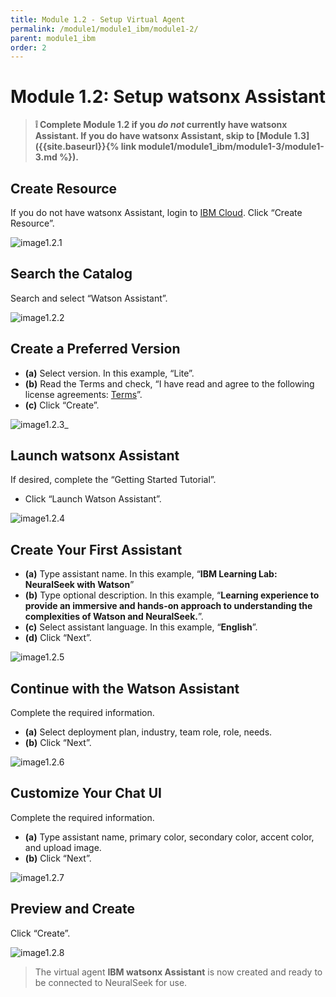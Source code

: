 ```yaml
---
title: Module 1.2 - Setup Virtual Agent
permalink: /module1/module1_ibm/module1-2/
parent: module1_ibm
order: 2
---
```


# Module 1.2: Setup watsonx Assistant

> **❕ Complete Module 1.2 if you _do not_ currently have watsonx Assistant. If you do have watsonx Assistant, skip to [Module 1.3]({{site.baseurl}}{% link module1/module1_ibm/module1-3/module1-3.md %}).**

## Create Resource

If you do not have watsonx Assistant, login to [IBM Cloud](https://cloud.ibm.com/login?cm_sp=ibmdev-_-developer-_-trial&_gl=1*1odtrhw*_ga*NTM2NzU0MTk0LjE2OTY1MjE4NDQ.*_ga_FYECCCS21D*MTY5Njg2NzU0Ni41LjEuMTY5Njg2ODg5OS4wLjAuMA..). 
Click “Create Resource”.

![image1.2.1](images/image1.2.1.png)
 
## Search the Catalog

Search and select “Watson Assistant”. 

![image1.2.2](images/image1.2.2.png)

## Create a Preferred Version

- **(a)** Select version. In this example, “Lite”.
- **(b)** Read the Terms and check, “I have read and agree to the following license agreements: [Terms](https://www.ibm.com/software/sla/sladb.nsf/sla/bm-0038-15)”.
- **(c)** Click “Create”.

![image1.2.3_](images/image1.2.3_updated.png)

## Launch watsonx Assistant

If desired, complete the “Getting Started Tutorial”. 
- Click “Launch Watson Assistant”.

![image1.2.4](images/image1.2.4.png)

## Create Your First Assistant

- **(a)** Type assistant name. In this example, “**IBM Learning Lab: NeuralSeek with Watson**”
- **(b)** Type optional description. In this example, “**Learning experience to provide an immersive and hands-on approach to understanding the complexities of Watson and NeuralSeek.**”.
- **(c)** Select assistant language. In this example, “**English**”.
- **(d)** Click “Next”.

![image1.2.5](images/image1.2.5.png)

## Continue with the Watson Assistant

 Complete the required information. 
 - **(a)** Select deployment plan, industry, team role, role, needs.
 - **(b)** Click “Next”.

 ![image1.2.6](images/image1.2.6.png)
 
## Customize Your Chat UI

Complete the required information. 
- **(a)** Type assistant name, primary color, secondary color, accent color, and upload image. 
- **(b)** Click “Next”.

![image1.2.7](images/image1.2.7.png)

## Preview and Create

Click “Create”.

![image1.2.8](images/image1.2.8.png)

> The virtual agent **IBM watsonx Assistant** is now created and ready to be connected to NeuralSeek for use. 
